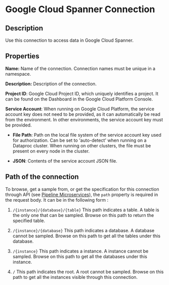 # Google Cloud Spanner Connection

Description
-----------
Use this connection to access data in Google Cloud Spanner.

Properties
----------
**Name:** Name of the connection. Connection names must be unique in a namespace.

**Description:** Description of the connection.

**Project ID**: Google Cloud Project ID, which uniquely identifies a project.
It can be found on the Dashboard in the Google Cloud Platform Console.

**Service Account**: When running on Google Cloud Platform, the service account key does not need to be provided, 
as it can automatically be read from the environment. In other environments, the service account key must be provided.

* **File Path**: Path on the local file system of the service account key used for
authorization. Can be set to 'auto-detect' when running on a Dataproc cluster.
When running on other clusters, the file must be present on every node in the cluster.

* **JSON**: Contents of the service account JSON file.

Path of the connection
----------------------
To browse, get a sample from, or get the specification for this connection through API (see [Pipeline Microservices](https://cdap.atlassian.net/wiki/spaces/DOCS/pages/975929350/Pipeline+Microservices)),
the `path` property is required in the request body. It can be in the following form :

1. `/{instance}/{database}/{table}`
   This path indicates a table. A table is the only one that can be sampled. Browse on this path to return the specified table.

2. `/{instance}/{database}`
   This path indicates a database. A database cannot be sampled. Browse on this path to get all the tables under this database.

3. `/{instance}`
   This path indicates a instance. A instance cannot be sampled. Browse on this path to get all the databases under this instance.

4. `/`
   This path indicates the root. A root cannot be sampled. Browse on this path to get all the instances visible through this connection.
